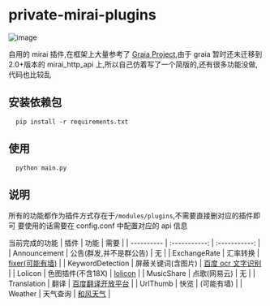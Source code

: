 # private-mirai-plugins

![image](https://img.shields.io/badge/python-3.7+-green.svg)

自用的 mirai 插件,在框架上大量参考了 [Graia Project](https://github.com/GraiaProject/Application),由于 graia 暂时还未迁移到 2.0+版本的 mirai_http_api 上,所以自己仿着写了一个简版的,还有很多功能没做,代码也比较乱

## 安装依赖包

```
  pip install -r requirements.txt
```

## 使用

```
  python main.py
```

## 说明

所有的功能都作为插件方式存在于`/modules/plugins`,不需要直接删对应的插件即可
要使用的话需要在 config.conf 中配置对应的 api 信息

当前完成的功能
| 插件 | 功能 | 需要 |
| ---------- | :-----------: | :-----------: |
| Announcement | 公告(群发,并不是群公告) | 无 |
| ExchangeRate | 汇率转换 | [fixer(可能有墙)](https://fixer.io/) |
| KeywordDetection | 屏蔽关键词(含图片) | [百度 ocr 文字识别](https://cloud.baidu.com/product/ocr_general) |
| Lolicon | 色图插件(不含18X) | [lolicon](https://api.lolicon.app/#/setu) |
| MusicShare | 点歌(网易云) | 无 |
| Translation | 翻译 | [百度翻译开放平台](https://fanyi-api.baidu.com/) |
| UrlThumb | 快览 | (可能有墙) |
| Weather | 天气查询 | [和风天气](https://www.qweather.com/) |
